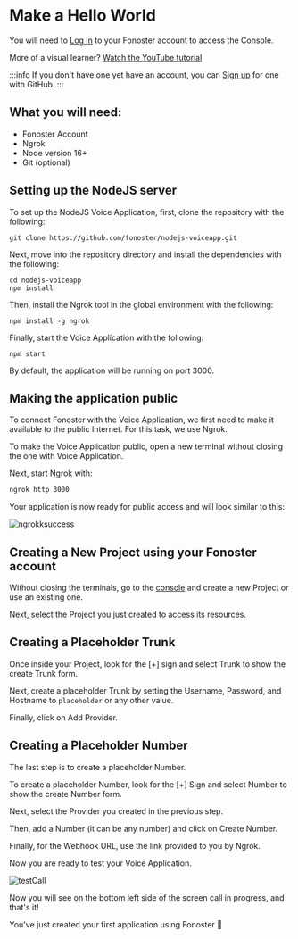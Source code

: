 # Make a Hello World 

You will need to [Log In](https://form.typeform.com/to/sDv75mFr) to your Fonoster account to access the Console.

More of a visual learner? [Watch the YouTube tutorial](https://www.youtube.com/watch?v=m6B_9lU4iSw)

:::info
If you don't have one yet have an account, you can [Sign up](https://form.typeform.com/to/sDv75mFr) for one with GitHub.
:::

## What you will need:

- Fonoster Account
- Ngrok
- Node version 16+
- Git (optional)

## Setting up the NodeJS server

To set up the NodeJS Voice Application, first, clone the repository with the following:

```none
git clone https://github.com/fonoster/nodejs-voiceapp.git
````

Next, move into the repository directory and install the dependencies with the following:

```none
cd nodejs-voiceapp
npm install 
````

Then, install the Ngrok tool in the global environment with the following:

```none
npm install -g ngrok
````

Finally, start the Voice Application with the following:

```none
npm start
````

By default, the application will be running on port 3000.

## Making the application public

To connect Fonoster with the Voice Application, we first need to make it available to the public Internet. For this task, we use Ngrok.

To make the Voice Application public, open a new terminal without closing the one with Voice Application.

Next, start Ngrok with:

```bash
ngrok http 3000
```

Your application is now ready for public access and will look similar to this:

![ngrokksuccess](https://raw.githubusercontent.com/fonoster/website/develop/docs/static/img/ngrok_example.png)

## Creating a New Project using your Fonoster account

Without closing the terminals, go to the [console](https://console.fonoster.com) and create a new Project or use an existing one.

Next, select the Project you just created to access its resources.

## Creating a Placeholder Trunk

Once inside your Project, look for the [+] sign and select Trunk to show the create Trunk form.

Next, create a placeholder Trunk by setting the Username, Password, and Hostname to `placeholder` or any other value.

Finally, click on Add Provider.

## Creating a Placeholder Number

The last step is to create a placeholder Number.

To create a placeholder Number, look for the [+] Sign and select Number to show the create Number form.

Next, select the Provider you created in the previous step.

Then, add a Number (it can be any number) and click on Create Number.

Finally, for the Webhook URL, use the link provided to you by Ngrok.

Now you are ready to test your Voice Application.

![testCall](https://user-images.githubusercontent.com/80093500/191616447-d78ad48f-4b4b-4342-854e-bcba4b70d4e3.gif)

Now you will see on the bottom left side of the screen call in progress, and that's it! 

You've just created your first application using Fonoster 🎉
